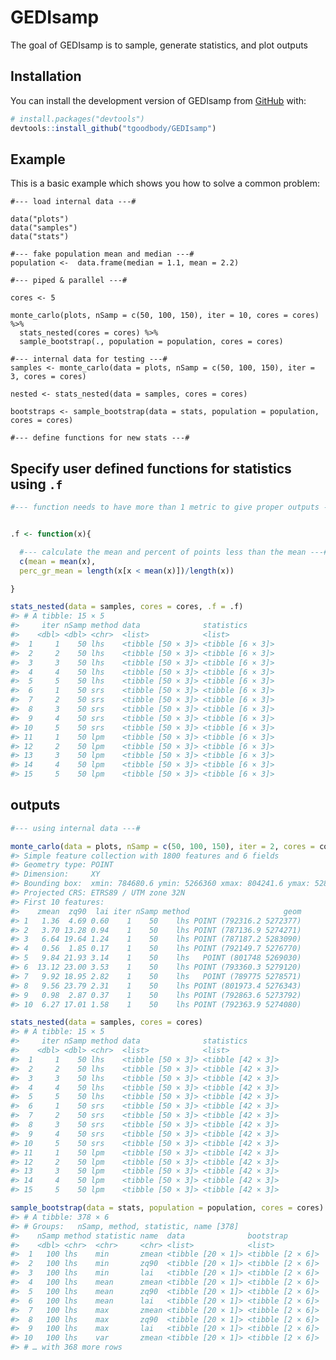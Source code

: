 
<!-- README.md is generated from README.Rmd. Please edit that file -->

# GEDIsamp

<!-- badges: start -->
<!-- badges: end -->

The goal of GEDIsamp is to sample, generate statistics, and plot outputs

## Installation

You can install the development version of GEDIsamp from
[GitHub](https://github.com/) with:

``` r
# install.packages("devtools")
devtools::install_github("tgoodbody/GEDIsamp")
```

## Example

This is a basic example which shows you how to solve a common problem:

    #--- load internal data ---#

    data("plots")
    data("samples")
    data("stats")

    #--- fake population mean and median ---#
    population <-  data.frame(median = 1.1, mean = 2.2)

    #--- piped & parallel ---#

    cores <- 5

    monte_carlo(plots, nSamp = c(50, 100, 150), iter = 10, cores = cores) %>%
      stats_nested(cores = cores) %>%
      sample_bootstrap(., population = population, cores = cores)

    #--- internal data for testing ---#
    samples <- monte_carlo(data = plots, nSamp = c(50, 100, 150), iter = 3, cores = cores) 

    nested <- stats_nested(data = samples, cores = cores)

    bootstraps <- sample_bootstrap(data = stats, population = population, cores = cores)

    #--- define functions for new stats ---#

## Specify user defined functions for statistics using `.f`

``` r
#--- function needs to have more than 1 metric to give proper outputs ---#


.f <- function(x){

  #--- calculate the mean and percent of points less than the mean ---#
  c(mean = mean(x), 
  perc_gr_mean = length(x[x < mean(x)])/length(x))

} 

stats_nested(data = samples, cores = cores, .f = .f)
#> # A tibble: 15 × 5
#>     iter nSamp method data              statistics      
#>    <dbl> <dbl> <chr>  <list>            <list>          
#>  1     1    50 lhs    <tibble [50 × 3]> <tibble [6 × 3]>
#>  2     2    50 lhs    <tibble [50 × 3]> <tibble [6 × 3]>
#>  3     3    50 lhs    <tibble [50 × 3]> <tibble [6 × 3]>
#>  4     4    50 lhs    <tibble [50 × 3]> <tibble [6 × 3]>
#>  5     5    50 lhs    <tibble [50 × 3]> <tibble [6 × 3]>
#>  6     1    50 srs    <tibble [50 × 3]> <tibble [6 × 3]>
#>  7     2    50 srs    <tibble [50 × 3]> <tibble [6 × 3]>
#>  8     3    50 srs    <tibble [50 × 3]> <tibble [6 × 3]>
#>  9     4    50 srs    <tibble [50 × 3]> <tibble [6 × 3]>
#> 10     5    50 srs    <tibble [50 × 3]> <tibble [6 × 3]>
#> 11     1    50 lpm    <tibble [50 × 3]> <tibble [6 × 3]>
#> 12     2    50 lpm    <tibble [50 × 3]> <tibble [6 × 3]>
#> 13     3    50 lpm    <tibble [50 × 3]> <tibble [6 × 3]>
#> 14     4    50 lpm    <tibble [50 × 3]> <tibble [6 × 3]>
#> 15     5    50 lpm    <tibble [50 × 3]> <tibble [6 × 3]>
```

## outputs

``` r
#--- using internal data ---#

monte_carlo(data = plots, nSamp = c(50, 100, 150), iter = 2, cores = cores) 
#> Simple feature collection with 1800 features and 6 fields
#> Geometry type: POINT
#> Dimension:     XY
#> Bounding box:  xmin: 784680.6 ymin: 5266360 xmax: 804241.6 ymax: 5283495
#> Projected CRS: ETRS89 / UTM zone 32N
#> First 10 features:
#>    zmean  zq90  lai iter nSamp method                     geom
#> 1   1.36  4.69 0.60    1    50    lhs POINT (792316.2 5272377)
#> 2   3.70 13.28 0.94    1    50    lhs POINT (787136.9 5274271)
#> 3   6.64 19.64 1.24    1    50    lhs POINT (787187.2 5283090)
#> 4   0.56  1.85 0.17    1    50    lhs POINT (792149.7 5276770)
#> 5   9.84 21.93 3.14    1    50    lhs   POINT (801748 5269030)
#> 6  13.12 23.00 3.53    1    50    lhs POINT (793360.3 5279120)
#> 7   9.92 18.95 2.82    1    50    lhs   POINT (789775 5278571)
#> 8   9.56 23.79 2.31    1    50    lhs POINT (801973.4 5276343)
#> 9   0.98  2.87 0.37    1    50    lhs POINT (792863.6 5273792)
#> 10  6.27 17.01 1.58    1    50    lhs POINT (792363.9 5274080)

stats_nested(data = samples, cores = cores)
#> # A tibble: 15 × 5
#>     iter nSamp method data              statistics       
#>    <dbl> <dbl> <chr>  <list>            <list>           
#>  1     1    50 lhs    <tibble [50 × 3]> <tibble [42 × 3]>
#>  2     2    50 lhs    <tibble [50 × 3]> <tibble [42 × 3]>
#>  3     3    50 lhs    <tibble [50 × 3]> <tibble [42 × 3]>
#>  4     4    50 lhs    <tibble [50 × 3]> <tibble [42 × 3]>
#>  5     5    50 lhs    <tibble [50 × 3]> <tibble [42 × 3]>
#>  6     1    50 srs    <tibble [50 × 3]> <tibble [42 × 3]>
#>  7     2    50 srs    <tibble [50 × 3]> <tibble [42 × 3]>
#>  8     3    50 srs    <tibble [50 × 3]> <tibble [42 × 3]>
#>  9     4    50 srs    <tibble [50 × 3]> <tibble [42 × 3]>
#> 10     5    50 srs    <tibble [50 × 3]> <tibble [42 × 3]>
#> 11     1    50 lpm    <tibble [50 × 3]> <tibble [42 × 3]>
#> 12     2    50 lpm    <tibble [50 × 3]> <tibble [42 × 3]>
#> 13     3    50 lpm    <tibble [50 × 3]> <tibble [42 × 3]>
#> 14     4    50 lpm    <tibble [50 × 3]> <tibble [42 × 3]>
#> 15     5    50 lpm    <tibble [50 × 3]> <tibble [42 × 3]>

sample_bootstrap(data = stats, population = population, cores = cores)
#> # A tibble: 378 × 6
#> # Groups:   nSamp, method, statistic, name [378]
#>    nSamp method statistic name  data              bootstrap       
#>    <dbl> <chr>  <chr>     <chr> <list>            <list>          
#>  1   100 lhs    min       zmean <tibble [20 × 1]> <tibble [2 × 6]>
#>  2   100 lhs    min       zq90  <tibble [20 × 1]> <tibble [2 × 6]>
#>  3   100 lhs    min       lai   <tibble [20 × 1]> <tibble [2 × 6]>
#>  4   100 lhs    mean      zmean <tibble [20 × 1]> <tibble [2 × 6]>
#>  5   100 lhs    mean      zq90  <tibble [20 × 1]> <tibble [2 × 6]>
#>  6   100 lhs    mean      lai   <tibble [20 × 1]> <tibble [2 × 6]>
#>  7   100 lhs    max       zmean <tibble [20 × 1]> <tibble [2 × 6]>
#>  8   100 lhs    max       zq90  <tibble [20 × 1]> <tibble [2 × 6]>
#>  9   100 lhs    max       lai   <tibble [20 × 1]> <tibble [2 × 6]>
#> 10   100 lhs    var       zmean <tibble [20 × 1]> <tibble [2 × 6]>
#> # … with 368 more rows
```
